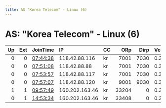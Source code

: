 ```yaml
---
title: AS "Korea Telecom" - Linux (6)
---
```


# AS: "Korea Telecom" - Linux (6)

|   Up |   Ext | JoinTime                                                                                            | IP             | CC   |   ORp |   Dirp | Version   | Contact           | Nickname   |   eFamMembers |
|-----:|------:|:----------------------------------------------------------------------------------------------------|:---------------|:-----|------:|-------:|:----------|:------------------|:-----------|--------------:|
|    0 |     0 | [07:44:38](https://metrics.torproject.org/rs.html#details/16A56D59A9CF2F0380435C0DDB23CD287087F986) | 118.42.88.116  | kr   |  7001 |   7030 | 0.3.2.9   | None              | Unnamed    |             1 |
|    0 |     0 | [07:51:08](https://metrics.torproject.org/rs.html#details/6664F66B972F0A03D3D99DB9C7BE790065F53870) | 118.42.88.88   | kr   |  7001 |   7030 | 0.3.2.9   | None              | Unnamed    |             1 |
|    0 |     0 | [07:53:57](https://metrics.torproject.org/rs.html#details/FB393A5B9620EAA81838B2D44D1C131542E27DC6) | 118.42.88.117  | kr   |  7001 |   7030 | 0.3.2.9   | None              | Unnamed    |             1 |
|    0 |     0 | [07:57:07](https://metrics.torproject.org/rs.html#details/B6D0326D712985E34E66A09C45EEBFDF0ECFD65F) | 118.42.88.120  | kr   |  9001 |   9030 | 0.3.2.9   | None              | Unnamed    |             1 |
|    1 |     1 | [09:57:49](https://metrics.torproject.org/rs.html#details/3BB82EFDF487B753EC0B0ADB6B449F13E0AAA132) | 160.202.163.46 | kr   | 33204 |      0 | 0.3.2.10  | 1437586872@qq.com | NiceRelay  |             1 |
|    0 |     1 | [14:53:34](https://metrics.torproject.org/rs.html#details/F70D14D40C2B66EA15A9B5ACDC5EA94380AF4CDD) | 160.202.163.46 | kr   | 33408 |      0 | 0.3.2.10  | 1437586872@qq.com | NiceRelay  |             1 |
